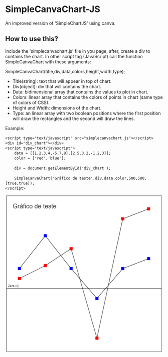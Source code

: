 # SimpleCanvaChart-JS
An improved version of 'SimpleChartJS' using canva.

## How to use this?

Include the 'simplecanvachart.js' file in you page, after, create a div to contains the chart. In other script tag (JavaScript) call the function SimpleCanvaChart with these arguments:

SimpleCanvaChart(title,div,data,colors,height,width,type);
- Title(string): text that will appear in top of chart.
- Div(object): div that will contains the chart.
- Data: bidimensional array that contains the values to plot in chart.
- Colors: linear array that contains the colors of points in chart (same type of colors of CSS).
- Height and Width: dimensions of the chart.
- Type: an linear array with two boolean positions where the first position will draw the rectangles and the second will draw the lines.

Example:
```
<script type="text/javascript" src="simplecanvachart.js"></script>
<div id="div_chart"></div>
<script type="text/javascript">
	data = [[1,2.3,4,-5,7,8],[2,5.3,2,-1,2,3]];
	color = ['red','blue'];

	div = document.getElementById('div_chart');

	SimpleCanvaChart('Gráfico de teste',div,data,color,500,500,[true,true]);
</script>
```
![](https://github.com/manbomb/SimpleCanvaChart-JS/blob/master/prints.png)
